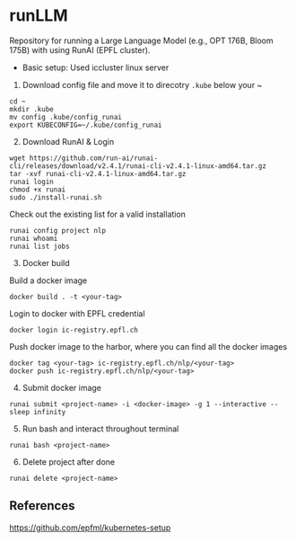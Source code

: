 # runLLM
Repository for running a Large Language Model (e.g., OPT 176B, Bloom 175B) with using RunAI (EPFL cluster). 

* Basic setup: Used iccluster linux server

1. Download config file and move it to direcotry `.kube` below your ~

```
cd ~
mkdir .kube
mv config .kube/config_runai
export KUBECONFIG=~/.kube/config_runai
```

2. Download RunAI & Login

```
wget https://github.com/run-ai/runai-cli/releases/download/v2.4.1/runai-cli-v2.4.1-linux-amd64.tar.gz
tar -xvf runai-cli-v2.4.1-linux-amd64.tar.gz
runai login
chmod +x runai
sudo ./install-runai.sh
```

Check out the existing list for a valid installation

```
runai config project nlp
runai whoami
runai list jobs
```

3. Docker build

Build a docker image

```
docker build . -t <your-tag>
```

Login to docker with EPFL credential

```
docker login ic-registry.epfl.ch
```

Push docker image to the harbor, where you can find all the docker images 

```
docker tag <your-tag> ic-registry.epfl.ch/nlp/<your-tag>
docker push ic-registry.epfl.ch/nlp/<your-tag>
```

4. Submit docker image

```
runai submit <project-name> -i <docker-image> -g 1 --interactive -- sleep infinity
```

5. Run bash and interact throughout terminal

```
runai bash <project-name>
```

6. Delete project after done

```
runai delete <project-name>
```


## References

https://github.com/epfml/kubernetes-setup
